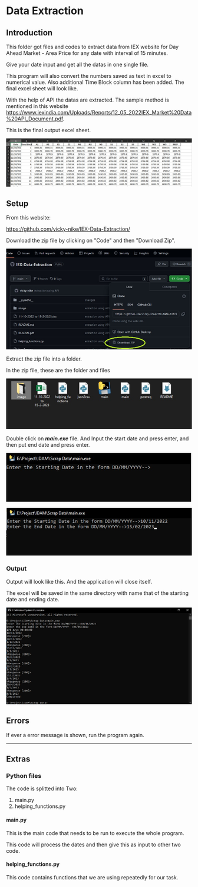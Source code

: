 # Data Extraction

## Introduction

This folder got files and codes to extract data from IEX website for Day Ahead Market - Area Price for any date with interval of 15 minutes.

Give your date input and get all the datas in one single file.

This program will also convert the numbers saved as text in excel to numerical value. Also additional Time Block column has been added. The final excel sheet will look like.

With the help of API the datas are extracted. The sample method is mentioned in this website https://www.iexindia.com/Uploads/Reports/12_05_2022IEX_Market%20Data%20API_Document.pdf.

This is the final output excel sheet.

![Image](image/sample_excel_look.jpg "Sample Excel Look")

## Setup

From this website:

https://github.com/vicky-nike/IEX-Data-Extraction/

Download the zip file by clicking on "Code" and then "Download Zip".

![Image](image/github.jpg "Zip file overview")

Extract the zip file into a folder.

In the zip file, these are the folder and files

![Image](image/zip_file_overview.jpg "Zip file overview")

Double click on ***main.exe*** file. And Input the start date and press enter, and then put end date and press enter.

![Image](image/editor.jpg "constant.py editor")

![Image](image/editor2.jpg "constant.py editor")

### Output

Output will look like this. And the application will close itself.

The excel will be saved in the same directory with name that of the starting date and ending date.

![Image](image/output_of_program.jpg "constant.py editor")

## Errors

If ever a error message is shown, run the program again.

---

## Extras

### Python files

The code is splitted into Two:

1. main.py
2. helping_functions.py

#### main.py

This is the main code that needs to be run to execute the whole program.

This code will process the dates and then give this as input to other two code.

#### helping_functions.py

This code contains functions that we are using repeatedly for our task.
